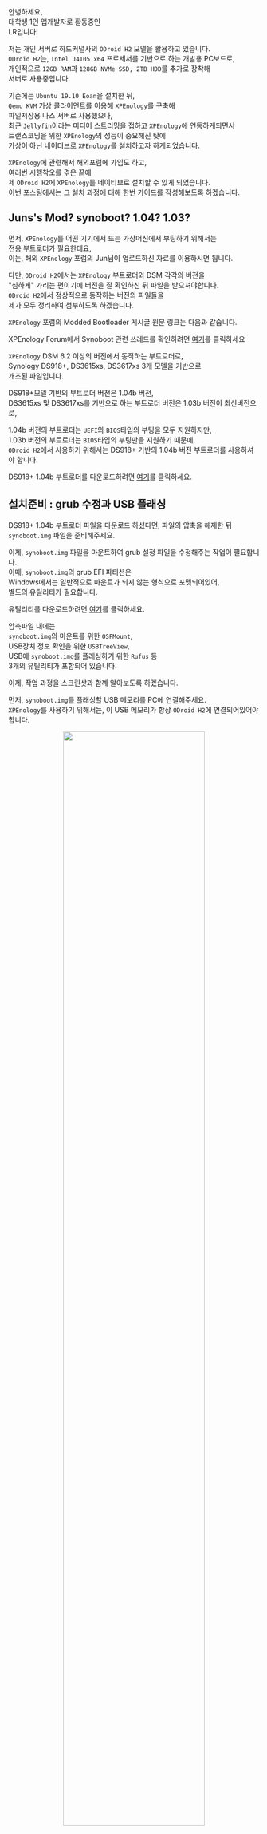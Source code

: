 안녕하세요,<br>
대학생 1인 앱개발자로 홛동중인<br>
LR입니다!

저는 개인 서버로 하드커널사의 ```ODroid H2``` 모델을 활용하고 있습니다.<br>
```ODroid H2```는, ```Intel J4105 x64``` 프로세서를 기반으로 하는 개발용 PC보드로,<br>
개인적으로 ```12GB RAM```과 ```128GB NVMe SSD, 2TB HDD```를 추가로 장착해<br>
서버로 사용중입니다.

기존에는 ```Ubuntu 19.10 Eoan```을 설치한 뒤,<br>
```Qemu KVM``` 가상 클라이언트를 이용해 ```XPEnology```를 구축해<br>
파일저장용 나스 서버로 사용했으나,<br>
최근 ```Jellyfin```이라는 미디어 스트리밍을 접하고 ```XPEnology```에 연동하게되면서<br>
트랜스코딩을 위한 ```XPEnology```의 성능이 중요해진 탓에<br>
가상이 아닌 네이티브로 ```XPEnology```를 설치하고자 하게되었습니다.

```XPEnology```에 관련해서 해외포럼에 가입도 하고,<br>
여러번 시행착오를 겪은 끝에<br>
제 ```ODroid H2```에 ```XPEnology```를 네이티브로 설치할 수 있게 되었습니다.<br>
이번 포스팅에서는 그 설치 과정에 대해 한번 가이드를 작성해보도록 하겠습니다.


<h2>Juns's Mod? synoboot? 1.04? 1.03?</h2>

먼저, ```XPEnology```를 어떤 기기에서 또는 가상머신에서 부팅하기 위해서는<br>
전용 부트로더가 필요한데요,<br>
이는, 해외 ```XPEnology``` 포럼의 Jun님이 업로드하신 자료를 이용하시면 됩니다.

다만, ```ODroid H2```에서는 ```XPEnology``` 부트로더와 DSM 각각의 버전을<br>
"심하게" 가리는 편이기에 버전을 잘 확인하신 뒤 파일을 받으셔야합니다.<br>
```ODroid H2```에서 정상적으로 동작하는 버전의 파일들을<br>
제가 모두 정리하여 첨부하도록 하겠습니다.

```XPEnology``` 포럼의 Modded Bootloader 게시글 원문 링크는 다음과 같습니다.

XPEnology Forum에서 Synoboot 관련 쓰레드를 확인하려면 <a href="https://xpenology.com/forum/topic/12952-dsm-62-loader/" target="_sub">여기</a>를 클릭하세요

```XPEnology``` DSM 6.2 이상의 버전에서 동작하는 부트로더로,<br>
Synology DS918+, DS3615xs, DS3617xs 3개 모델을 기반으로<br>
개조된 파일입니다.

DS918+모델 기반의 부트로더 버전은 1.04b 버전,<br>
DS3615xs  및 DS3617xs를 기반으로 하는 부트로더 버전은 1.03b 버전이 최신버전으로,

1.04b 버전의 부트로더는 ```UEFI```와 ```BIOS```타입의 부팅을 모두 지원하지만,<br>
1.03b 버전의 부트로더는 ```BIOS```타입의 부팅만을 지원하기 때문에,<br>
```ODroid H2```에서 사용하기 위해서는 DS918+ 기반의 1.04b 버전 부트로더를 사용하셔야 합니다.

DS918+ 1.04b 부트로더를 다운로드하려면 <a href="https://drive.defcon.or.kr/sharing/f8VyeZhbw" target="_sub">여기</a>를 클릭하세요.


<h2>설치준비 : grub 수정과 USB 플래싱</h2>

DS918+ 1.04b 부트로더 파일을 다운로드 하셨다면, 파일의 압축을 해제한 뒤 ```synoboot.img``` 파일을 준비해주세요.

이제, ```synoboot.img``` 파일을 마운트하여 grub 설정 파일을 수정해주는 작업이 필요합니다.<br>
이때, ```synoboot.img```의 grub EFI 파티션은<br>
Windows에서는 일반적으로 마운트가 되지 않는 형식으로 포맷되어있어,<br>
별도의 유틸리티가 필요합니다.

유틸리티를 다운로드하려면 <a href="https://drive.defcon.or.kr/sharing/JwMbfGTxW" target="_sub">여기</a>를 클릭하세요.

압축파일 내에는<br>
```synoboot.img```의 마운트를 위한 ```OSFMount```,<br>
USB장치 정보 확인을 위한 ```USBTreeView```,<br>
USB에 ```synoboot.img```를 플래싱하기 위한 ```Rufus``` 등<br>
3개의 유틸리티가 포함되어 있습니다.

이제, 작업 과정을 스크린샷과 함꼐 알아보도록 하겠습니다.

먼저, ```synoboot.img```를 플래싱할 USB 메모리를 PC에 연결해주세요.<br>
```XPEnology```를 사용하기 위해서는, 이 USB 메모리가 항상 ```ODroid H2```에 연결되어있어야 합니다.

<center>
<img src="1_usbview.png" width="75%" />
</center>

USB 메모리를 PC에 연결했다면, ```USBTreeView``` 프로그램을 실행하고,<br>
좌측 장치 목록에서 연결한 USB 메모리를 선택합니다.<br>
이후, 우측의 정보창에서 Device ID 항목을 참고해<br>
USB 메모리의 ```VID```와 ```PID```를 메모해둡니다.<br>
제가 사용한 USB의 경우는, ```VID```가 14CD, ```PID```가 121네요.

<center>
<img src="2_osfmount_1.png" width="75%" />
</center>

```VID```와 ```PID```를 메모해두셨다면, 프로그램을 닫고 ```OSFMount``` 프로그램을 실행합니다.<br>
좌측 하단의 Mount new 버튼을 클릭해주세요.

<center>
<img src="3_osfmount_2.png" width="75%" />
</center>

```Disk Image``` 항목에서 조금 전 다운로드받으신 DS918+ 1.04b 부트로더를 지정해준 뒤<br>
Next 버튼을 클릭합니다.

<center>
<img src="4_osfmount_3.png" width="75%" />
</center>

15MB 크기의 0번 파티션을 선택하고, Next를 클릭합니다.

<center>
<img src="5_osfmount_4.png" width="75%" />
</center>

두번째 항목인 ```Read-only drive```의 체크를 "해제"한 후 Next를 클릭합니다.

<center>
<img src="6_osfmount_5.png" width="75%" />
</center>

마운트가 완료되면, 마운트된 ```synoboot.img``` 내부의<br>
```/EFI/grub/grub.cfg``` 파일을 메모장 또는 기타 텍스트 편집기로 열어줍니다.

<center>
<img src="7_grub.cfg.png" width="75%" />
</center>

중간쯤에 ```set vid```, ```set pid``` 항목이 위치합니다.<br>
각각의 값을 아까 ```USBTreeView``` 로 확인한 값으로 변경한 뒤 저장해줍니다.<br>
이후, ```OSFMount``` 하단의 Dismount 버튼을 클릭해 ```synoboot.img``` 를<br>
PC로부터 마운트 해제해줍니다.

<center>
<img src="8_rufus.png" width="75%" />
</center>

이제, ```Rufus``` 툴이나 기타 USB 플래싱 도구를 이용해<br>
```grub.cfg``` 의 수정이 완료된 ```synoboot.img``` 파일을<br>
USB 메모리에 플래싱해줍니다.<br>
이때 USB 메모리는, 아까 ```USBTreeView``` 로 확인했던 그 USB 메모리여야 합니다.


<h2>XPEnology 부팅하고 초기설정 진행하기</h2>

이제, 준비과정이 완료되었습니다.<br>
```synoboot.img``` 의 플래싱이 완료된 USB 메모리를 ```ODroid H2``` 에 연결해준 뒤, ```ODroid H2``` 의 전원을 켭니다.

​전원을 켜고 조금 시간이 지난 뒤,<br>
네트워크 공유기의 설정페이지에서 내부네트워크 접속 목록을 확인해보면<br>
```DiskStation``` 이라는 이름의 기기가 보입니다.

만약 보이지 않을 경우, ```XPEnology``` 가 부팅중이거나,<br>
기타 문제로 인해 ```ODroid H2``` 가 부팅되지 않는 경우일 수 있습니다.

저의 경우는, 알 수 없는 어떤 이유로 인해,<br>
약 50%의 확률로 ```ODroid H2``` 가 부팅되지 않는 문제가 있는데,<br>
여러번 재부팅을 반복하다보면 전원이 켜지게됩니다.

만약 재부팅으로도 해결되지 않는 경우,<br>
```synoboot.img``` 의 수정 단계부터 다시한번 진행해보시는 것을 추천드립니다.

내부네트워크 접속 목록에 ```DiskStation``` 이 보일 경우,<br>
이제 다음 링크로 접속해 ```XPEnology``` 의 설정을 진행합니다.

<a href="find.synology.com" target="_sub">여기</a>를 누르면 Synology Web Assistant 페이지로 이동합니다.</p>

Synology Web Assistant는 같은 내부네트워크에 존재하는<br>
```Synology 및 XPEnology``` 기기를 검색하고,<br>
설정할 수 있도록 도와주는 웹페이지입니다.​

정상적으로 기기가 검색되면 다음과 같은 화면이 보이게됩니다.

<center>
<img src="9_syno_1.png" width="75%" />
</center>

DS918+ 기기로 인식된 ```XPEnology```가 정상적으로 검색되었습니다.<br>
연결 버튼을 클릭해 다음단계로 진행해줍니다.

<center>
<img src="10_syno_2.png" width="75%" />
</center>

이제, ```XPEnology```의 OS 패키지를 설치해줍니다.<br>
현재(2020년 3월 12일) 기준으로, ```XPEnology``` DSM의 최신버전은 6.2.2 버전이지만,<br>
```ODroid H2```의 ```XPEnology```에서는 호환성 문제로 인해,<br>
6.2.1버전까지만 사용이 가능합니다.<br>
지금설치 버튼을 클릭하게 되면, 자동적으로 최신버전을 다운로드해 설치해버리기 때문에,<br>
수동 설치 버튼을 클릭해 DSM 6.2.1 버전을 강제로 설치해주어야합니다.<br>
다음 링크에서 ```XPEnology``` DSM 6.2.1버전의 패키지 pat파일을 받아줍니다.

DSM 6.2.1 DS918+ pat 패키지파일을 다운로드​ 하려면<a href="https://drive.defcon.or.kr/sharing/DznbdfQ6U" target="_sub">여기</a>를 클릭하세요.

<center>
<img src="11_syno_3.png" width="75%" />
</center>

수동설치 메뉴를 클릭 후, 찾아보기를 통해 다운로드한 DSM 6.2.1 pat파일을 선택해준 뒤, 지금설치를 클릭합니다.

<center>
<img src="12_syno_4.png" width="75%" />
</center>

DSM의 설치가 진행됩니다.<br>
56%까지는 pat파일을 ```ODroid H2```로 업로드하는 과정이 진행되며,<br>
57%부터는 본격적으로 DSM의 설치가 진행됩니다.

<center>
<img src="13_syno_5.png" width="75%" />
</center>

DSM의 설치가 완료되면, 자동으로 ```ODroid H2```를 재부팅하며, 10분의 타이머가 설정됩니다.<br>
이 10분을 모두 기다리셔도 무방하지만, 약 5분이 지난 뒤에 새로고침을 하셔도 무방합니다.<br>
만약 새로고침 이후, 웹 페이지가 접속되지 않는 오류가 발생한다면,<br>
조금 뒤 다시 새로고침을 진행해보시고,<br>
긴 시간이 지난 이후에도 접속되지 않는다면 DSM 설치에 문제가 발생했을 수 있습니다.<br>
```ODroid H2```의 전원을 끈 뒤, 하드디스크를 다른 PC를 통해 강제로 포맷해주고,<br>
USB 메모리에 ```synoboot.img``` 를 다시 설치하신 뒤 작업을 다시 진행해보시기 바랍니다.

<center>
<img src="14_syno_6.png" width="75%" />
</center>

정상적으로 DSM이 설치되었다면, 위와 같이 시스템 준비중 메시지가 보이며,<br>
잠시 뒤에는 초기설정 메뉴가 표시됩니다.

<center>
<img src="15_syno_7.png" width="75%" />
</center>

DSM 관리자 계정을 생성해줍니다.<br>
DSM 관리자는 모든 권한을 갖는 중요한 계정이므로, 보안에 철저히 신경쓰시는 편이 좋습니다.

<center>
<img src="16_syno_8.png" width="75%" />
</center>

```XPEnology```는 비공식적으로 Synology OS를 설치하여 사용하는 것이기 떄문에,<br>
QuickConnect 기능을 사용할 수 없습니다.<br>
아래에 이 단계 건너뛰기 버튼을 클릭해 설정하지 않고 넘어갑니다.

<center>
<img src="17_dsm_1.png" width="75%" />
</center>

초기설정이 완료된 DSM의 화면입니다.<br>
좌측상단의 메뉴를 통해 프로그램을 실행할 수 있습니다.<br>
우측에는 위젯을 펼쳐두어 시스템의 상태를 편리하게 확인합니다.

<center>
<img src="18_dsm_2.png" width="75%" />
</center>

제어판의 시스템 정보 항목입니다.<br>
DS918+ 모델로 인식되도록 정상적으로 설치가 된 것을 확인하실 수 있습니다.

<center>
<img src="19_dsm_no_update.png" width="75%" />
</center>

```XPEnology```에서는 DSM 버전에 따라 ```synoboot.img``` 부트로더가 동작하지 않을 수 있습니다.<br>
또한, ```ODroid H2```의 경우는 DSM 6.2.1보다 높은 버전과는 호환되지 않기 때문에,<br>
자동업데이트가 진행되지 않도록 제어판에서 비활성화해줍니다.

이처럼, ```ODroid H2``` 기기에 ```XPEnology``` 를 가상머신이 아닌 네이티브로 설치하여<br>
개인 나스 서버로 활용하는 방법에 대해 알아보았습니다.

저는 현재 이 서버를 파일공유는 물론, ```Jellyfin``` 을 이용한 영화 스트리밍 서버로 활용하고 있습니다.<br>
추후 기회가 된다면, ```Jellyfin``` 을 설치해 무료로 영화 스트리밍 서버를 구축하는 방법에 대해서도<br>
포스팅을 진행해보도록 하겠습니다.

가이드를 따라하는 도중 발생하는 문제점이나,<br>
이해가 되지 않는 부분에 대해서<br>
댓글 남겨주시면 아는 선에서 최대한 답변드리도록 하겠습니다.

지금까지,<br>
LR이었습니다!